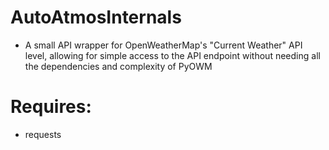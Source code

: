 # AutoAtmosInternals
- A small API wrapper for OpenWeatherMap's "Current Weather" API level, allowing for simple access to the API endpoint without needing all the dependencies and complexity of PyOWM

# Requires:
- requests
